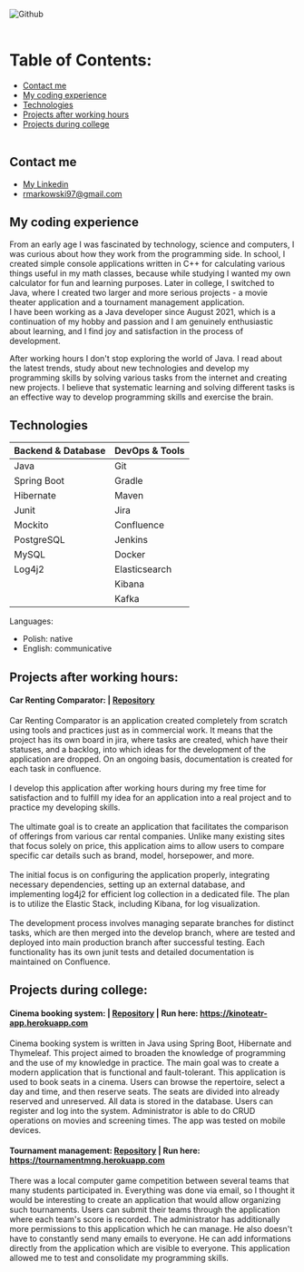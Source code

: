 ![Github](https://user-images.githubusercontent.com/46786100/115771083-ce417c80-a3ad-11eb-9574-9e63e6956591.jpg)
<br/><br/>

# Table of Contents: 
* [Contact me](#contact-me)
* [My coding experience](#my-coding-experience)
* [Technologies](#technologies)
* [Projects after working hours](#projects-after-working-hours)
* [Projects during college](#projects-after-working-hours)
  <br/><br/>
## Contact me

- [My Linkedin](https://www.linkedin.com/in/markowski-rafal/)
- rmarkowski97@gmail.com


## My coding experience

From an early age I was fascinated by technology, science and computers, I was curious about how they work from the programming side. In school, I created simple console applications written in C++ for calculating various things useful in my math classes, because while studying I wanted my own calculator for fun and learning purposes. Later in college, I switched to Java, where I created two larger and more serious projects - a movie theater application and a tournament management application.  
I have been working as a Java developer since August 2021, which is a continuation of my hobby and passion and I am genuinely enthusiastic about learning, and I find joy and satisfaction in the process of development.

After working hours I don't stop exploring the world of Java. I read about the latest trends, study about new technologies and develop my programming skills by solving various tasks from the internet and creating new projects. I believe that systematic learning and solving different tasks is an effective way to develop programming skills and exercise the brain.


## Technologies

| Backend & Database  | DevOps & Tools       |
| ------------------- |   ------------------ |
| Java                | Git                  | 
| Spring Boot         | Gradle               | 
| Hibernate           | Maven                |     
| Junit               | Jira                 |   
| Mockito             | Confluence           |
| PostgreSQL          | Jenkins              |
| MySQL               | Docker               |
| Log4j2              | Elasticsearch        |  
|                     | Kibana               |
|                     | Kafka                |

Languages:
- Polish: native
- English: communicative


## Projects after working hours:

#### Car Renting Comparator: | [Repository](https://github.com/MarkowskiRafal/car-renting-comparator-app)

Car Renting Comparator is an application created completely from scratch using tools and practices just as in commercial work. It means that the project has its own board in jira, where tasks are created, which have their statuses, and a backlog, into which ideas
for the development of the application are dropped. On an ongoing basis, documentation is created for each task in confluence. <br /> <br />
I develop this application after working hours during my free time for satisfaction and to fulfill my idea for an application into a real project and to practice my developing skills. <br /> <br />
The ultimate goal is to create an application that facilitates the comparison of offerings from various car rental companies. Unlike many existing sites that focus solely on price, this application aims to allow users to compare specific car details such as brand,
model, horsepower, and more. <br /> <br />
The initial focus is on configuring the application properly, integrating necessary dependencies, setting up an external database, and implementing log4j2 for efficient log collection in a dedicated file. The plan is to utilize the Elastic Stack, including Kibana,
for log visualization. <br /> <br />
The development process involves managing separate branches for distinct tasks, which are then merged into the develop branch, where are tested and deployed into main production branch after successful testing. Each functionality has its own junit
tests and detailed documentation is maintained on Confluence.



## Projects during college:

#### Cinema booking system: | [Repository](https://github.com/MarkowskiRafal/Cinema-booking-system) | Run here: https://kinoteatr-app.herokuapp.com

Cinema booking system is written in Java using Spring Boot, Hibernate and Thymeleaf. This project aimed to broaden the knowledge of programming and the use of my knowledge in 
practice. The main goal was to create a modern application that is functional and fault-tolerant. This application is used to book seats in a cinema. Users can browse the 
repertoire, select a day and time, and then reserve seats. The seats are divided into already reserved and unreserved. All data is stored in the database. Users can register and 
log into the system. Administrator is able to do CRUD operations on movies and screening times. The app was tested on mobile devices.

#### Tournament management: [Repository](https://github.com/MarkowskiRafal/Tournament-management) | Run here: https://tournamentmng.herokuapp.com

There was a local computer game competition between several teams that many students participated in. Everything was done via email, so I thought it would be 
interesting to create an application that would allow organizing such tournaments. Users can submit their teams through the application where each team's score is recorded. The 
administrator has additionally more permissions to this application which he can manage. He also doesn't have to constantly send many emails to everyone. He can add informations 
directly from the application which are visible to everyone. This application allowed me to test and consolidate my programming skills.
